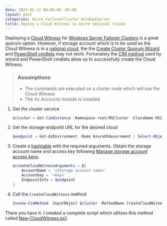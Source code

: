 ```yaml
---
date: 2021-02-12 00:00:00 -05:00
layout: post
categories: Azure FailoverCluster WindowsServer
title: Deploy a Cloud Witness in Azure national clouds 
---
```


Deploying a [Cloud Witness](https://docs.microsoft.com/windows-server/failover-clustering/deploy-cloud-witness) for [Windows Server Failover Clusters](https://docs.microsoft.com/windows-server/failover-clustering/failover-clustering-overview) is a great quorum option. However, if storage account which is to be used as the Cloud Witness is in a [national cloud](https://docs.microsoft.com/azure/active-directory/develop/authentication-national-cloud), the the [Create Cluster Quorum Wizard](https://docs.microsoft.com/windows-server/failover-clustering/deploy-cloud-witness#to-configure-cloud-witness-as-a-quorum-witness) and [PowerShell cmdlets](https://docs.microsoft.com/windows-server/failover-clustering/deploy-cloud-witness#configuring-cloud-witness-using-powershell) may not work. Fortunately the [CIM method](https://docs.microsoft.com/previous-versions/windows/desktop/cluswmiext/mscluster-clusterservice-createcloudwitness) used by wizard and PowerShell cmdlets allow us to successfully create the Cloud Witness.

>### Assumptions
>
>- The commands are executed on a cluster node which will use the Cloud Witness
>- The Az.Accounts module is installed

1. Get the cluster service

    ```PowerShell
    $cluster = Get-CimInstance -Namespace root/MSCluster -ClassName MSCluster_ClusterService
    ```

1. Get the storage endpoint URL for the desired cloud

    ```PowerShell
    $endpoint = Get-AzEnvironment -Name AzureUSGovernment | Select-Object -ExpandProperty StorageEndpointSuffix
    ```

1. Create a [hashtable](https://docs.microsoft.com/powershell/scripting/learn/deep-dives/everything-about-hashtable) with the required arguments. Obtain the storage account name and access key following [Manage storage account access keys](https://docs.microsoft.com/azure/storage/common/storage-account-keys-manage?tabs=azure-portal#view-account-access-keys).

    ```PowerShell
    $createCloudWitnessArguments = @{
        AccountName = '<Storage account name>'
        AccountKey = '<key>'
        EndpointInfo = $endpoint
    }
    ```

1. Call the `CreateCloudWitness` method

    ```PowerShell
    Invoke-CimMethod -InputObject $cluster -MethodName CreateCloudWitness -Arguments $createCloudWitnessArguments
    ```

There you have it. I created a complete script which utilizes this method called [New-CloudWitness.ps1](https://gist.github.com/randomnote1/78e57468abef1ef739a2322ffe2c7143).
